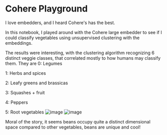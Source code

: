 # Cohere Playground

I love embedders, and I heard Cohere's has the best.

In this notebook, I played around with the Cohere large embedder to see if I could classify vegetables using unsupervised clustering with the embeddings.

The results were interesting, with the clustering algorithm recognizing 6 distinct veggie classes, that correlated mostly to how humans may classify them.
They are
0: Legumes

1: Herbs and spices

2: Leafy greens and brassicas 

3: Squashes + fruit

4: Peppers

5: Root vegetables
![image](https://user-images.githubusercontent.com/60330250/191150052-54ff32d5-c547-4140-9905-2c26352b0464.png)
![image](https://user-images.githubusercontent.com/60330250/191150063-ad359158-15e5-4e0d-ab3d-c9735a88cb9d.png)

Moral of the story, it seems beans occupy quite a distinct dimensional space compared to other vegetables, beans are unique and cool!
